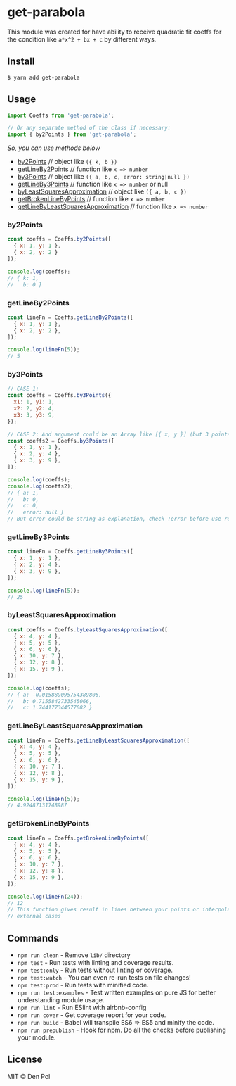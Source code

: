 # get-parabola

This module was created for have ability to receive quadratic fit coeffs for the condition like `a*x^2 + bx + c` by different ways.

## Install

```
$ yarn add get-parabola
```

## Usage

```javascript
import Coeffs from 'get-parabola';

// Or any separate method of the class if necessary:
import { by2Points } from 'get-parabola';
```

_So, you can use methods below_

- [by2Points](#by2Points) // object like `({ k, b })`
- [getLineBy2Points](#getLineBy2Points) // function like `x => number`
- [by3Points](#by3Points) // object like `({ a, b, c, error: string|null })`
- [getLineBy3Points](#getLineBy3Points) // function like `x => number` or null
- [byLeastSquaresApproximation](#byLeastSquaresApproximation) // object like `({ a, b, c })`
- [getBrokenLineByPoints](#getBrokenLineByPoints) // function like `x => number`
- [getLineByLeastSquaresApproximation](#getLineByLeastSquaresApproximation) // function like `x => number`

### by2Points

```javascript
const coeffs = Coeffs.by2Points([
  { x: 1, y: 1 },
  { x: 2, y: 2 }
]);

console.log(coeffs);
// { k: 1,
//   b: 0 }
```

### getLineBy2Points

```javascript
const lineFn = Coeffs.getLineBy2Points([
  { x: 1, y: 1 },
  { x: 2, y: 2 },
]);

console.log(lineFn(5));
// 5
```

### by3Points

```javascript
// CASE 1:
const coeffs = Coeffs.by3Points({
  x1: 1, y1: 1,
  x2: 2, y2: 4,
  x3: 3, y3: 9,
});

// CASE 2: And argument could be an Array like [{ x, y }] (but 3 points!)
const coeffs2 = Coeffs.by3Points([
  { x: 1, y: 1 },
  { x: 2, y: 4 },
  { x: 3, y: 9 },
]);

console.log(coeffs);
console.log(coeffs2);
// { a: 1,
//   b: 0,
//   c: 0,
//   error: null }
// But error could be string as explanation, check !error before use result.
```

### getLineBy3Points

```javascript
const lineFn = Coeffs.getLineBy3Points([
  { x: 1, y: 1 },
  { x: 2, y: 4 },
  { x: 3, y: 9 },
]);

console.log(lineFn(5));
// 25
```

### byLeastSquaresApproximation

```javascript
const coeffs = Coeffs.byLeastSquaresApproximation([
  { x: 4, y: 4 },
  { x: 5, y: 5 },
  { x: 6, y: 6 },
  { x: 10, y: 7 },
  { x: 12, y: 8 },
  { x: 15, y: 9 },
]);

console.log(coeffs);
// { a: -0.015889095754389806,
//   b: 0.7155842733545066,
//   c: 1.744177344577082 }
```

### getLineByLeastSquaresApproximation

```javascript
const lineFn = Coeffs.getLineByLeastSquaresApproximation([
  { x: 4, y: 4 },
  { x: 5, y: 5 },
  { x: 6, y: 6 },
  { x: 10, y: 7 },
  { x: 12, y: 8 },
  { x: 15, y: 9 },
]);

console.log(lineFn(5));
// 4.92487131748987
```

### getBrokenLineByPoints

```javascript
const lineFn = Coeffs.getBrokenLineByPoints([
  { x: 4, y: 4 },
  { x: 5, y: 5 },
  { x: 6, y: 6 },
  { x: 10, y: 7 },
  { x: 12, y: 8 },
  { x: 15, y: 9 },
]);

console.log(lineFn(24));
// 12
// This function gives result in lines between your points or interpolate in
// external cases
```

## Commands

- `npm run clean` - Remove `lib/` directory
- `npm test` - Run tests with linting and coverage results.
- `npm test:only` - Run tests without linting or coverage.
- `npm test:watch` - You can even re-run tests on file changes!
- `npm test:prod` - Run tests with minified code.
- `npm run test:examples` - Test written examples on pure JS for better understanding module usage.
- `npm run lint` - Run ESlint with airbnb-config
- `npm run cover` - Get coverage report for your code.
- `npm run build` - Babel will transpile ES6 => ES5 and minify the code.
- `npm run prepublish` - Hook for npm. Do all the checks before publishing your module.

## License

MIT © Den Pol
